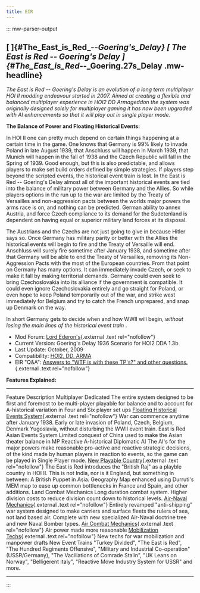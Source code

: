 ```yaml
---
title: EIR
---
```

::: mw-parser-output
## [ ]{#The_East_is_Red_--_Goering's_Delay} [ **The East is Red \-- Goering\'s Delay** ]{#The_East_is_Red_--_Goering.27s_Delay .mw-headline}

*The East is Red \-- Goering\'s Delay is an evolution of a long term
multiplayer HOI II modding endeavour started in 2007. Aimed at creating
a flexible and balanced multiplayer experience in HOI2 DD Armageddon the
system was originally designed solely for multiplayer gaming it has now
been upgraded with AI enhancements so that it will play out in single
player mode.*

**The Balance of Power and Floating Historical Events:**

In HOI II one can pretty much depend on certain things happening at a
certain time in the game. One knows that Germany is 99% likely to invade
Poland in late August 1939, that Anschluss will happen in March 1939,
that Munich will happen in the fall of 1938 and the Czech Republic will
fall in the Spring of 1939. Good enough, but this is also predictable,
and allows players to make set build orders defined by simple
strategies. If players step beyond the scripted events, the historical
event train is lost. In the East is Red \-- Goering's Delay almost all
of the important historical events are tied into the balance of military
power between Germany and the Allies. So while players options in the
run up to the war are limited by the Treaty of Versailles and
non-aggression pacts between the worlds major powers the arms race is
on, and nothing can be predicted. German ability to annex Austria, and
force Czech compliance to its demand for the Sudetenland is dependent on
having equal or superior military land forces at its disposal.

The Austrians and the Czechs are not just going to give in because
Hitler says so. Once Germany has military parity or better with the
Allies the historical events will begin to fire and the Treaty of
Versaille will end. Anschluss will surely fire sometime after January
1938, and sometime after that Germany will be able to end the Treaty of
Versailles, removing its Non-Aggression Pacts with the most of the
European countries. From that point on Germany has many options. It can
immediately invade Czech, or seek to make it fall by making territorial
demands. Germany could even seek to bring Czechoslovakia into its
alliance if the government is compatible. It could even ignore
Czechoslovakia entirely and go straight for Poland, or even hope to keep
Poland temporarily out of the war, and strike west immediately for
Belgium and try to catch the French unprepared, and snap up Denmark on
the way.

In short Germany gets to decide when and how WWII will begin, *without
losing the main lines of the historical event train* .

-   Mod Forum: [Lord
    Ederon\'s](http://forums.ederon.net/default.aspx?g=topics&f=55){.external
    .text rel="nofollow"}
-   Current Version: Goering\'s Delay 1936 Scenario for HOI2 DDA 1.3b
-   Last Update: October, 2009
-   Compatibility: [HOI2, DD,
    ARMA](/wiki/Abbreviations#H "Abbreviations")
-   EIR \"Q&A\": [Answers to \"WTF is with these TP\'s?\" and other
    questions.](http://forums.ederon.net/default.aspx?g=posts&t=1707EIR:){.external
    .text rel="nofollow"}

**Features Explained:**

  --------------------------------------------------------------------------------------------------------------------------- ------------------------------------------------------------------------------------------------------------------------------------------------------------------------------------------------------------------------------------------------------------------------------------
  Feature                                                                                                                     Description
  Multiplayer Dedicated                                                                                                       The entire system designed to be first and foremost to be multi-player playable for balance and to account for A-historical variation in Four and Six player set ups
  [Floating Historical Events System](http://forums.ederon.net/default.aspx?g=posts&t=1683){.external .text rel="nofollow"}   War can commence anytime after January 1938. Early or late invasion of Poland, Czech, Belgium, Denmark Yugoslavia, without disturbing the WWII event train.
  East is Red Asian Events System                                                                                             Limited conquest of China used to make the Asian theater balance in MP
  Reactive A-historical Diplomatic AI                                                                                         The AI\'s for the major powers make reasonable pro-active and reactive strategic decisions, of the kind made by human players in reaction to events, so the game can be played in Single Player mode.
  [New Playable Country](http://forums.ederon.net/default.aspx?g=posts&t=1694){.external .text rel="nofollow"}                The East is Red introduces the \"British Raj\" as a playble country in HOI II. This is not India, nor is it England, but something in between: A British Puppet in Asia.
  Geography                                                                                                                   Map enhanced using Durruti\'s MEM map to ease up common bottlenecks in France and Spain, and other additions.
  Land Combat Mechanics                                                                                                       Long duration combat system. Higher division costs to reduce division count down to historical levels.
  [Air-Naval Mechanics](http://img233.imageshack.us/img233/5972/tech4aa2.png){.external .text rel="nofollow"}                 Entirely revamped \"anti-shipping\" war system designed to make carriers and surface fleets the rulers of sea, not land based air. Complete with new specialized Air-Naval doctrine tree and new Naval Bomber types.
  [Air Combat Mechanics](http://forums.ederon.net/default.aspx?g=posts&t=1681){.external .text rel="nofollow"}                Air power made more reasonable
  [Mobilization Techs](http://forums.ederon.net/default.aspx?g=posts&t=1682){.external .text rel="nofollow"}                  New techs for war mobilization and manpower drafts
  New Event Trains                                                                                                            \"Turkey Divided\", \"The East is Red\", \"The Hundred Regiments Offensive\", \"Military and Industrial Co-operation\" (USSR/Germany), \"The Vacillations of Comrade Stalin\", \"UK Leans on Norway\", \"Belligerent Italy\", \"Reactive Move Industry System for USSR\" and more.
  --------------------------------------------------------------------------------------------------------------------------- ------------------------------------------------------------------------------------------------------------------------------------------------------------------------------------------------------------------------------------------------------------------------------------
:::
